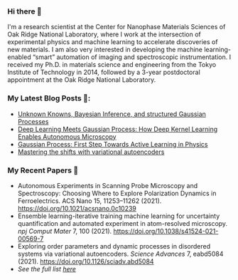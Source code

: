 ### Hi there 👋

I'm a research scientist at the Center for Nanophase Materials Sciences of Oak Ridge National Laboratory, where I work at the intersection of experimental physics and machine learning to accelerate discoveries of new materials. I am also very interested in developing the machine learning-enabled “smart” automation of imaging and spectroscopic instrumentation. I received my Ph.D. in materials science and engineering from the Tokyo Institute of Technology in 2014, followed by a 3-year postdoctoral appointment at the Oak Ridge National Laboratory.

### My Latest Blog Posts 📖:
- [Unknown Knowns, Bayesian Inference, and structured Gaussian Processes](https://towardsdatascience.com/unknown-knowns-bayesian-inference-and-structured-gaussian-processes-why-domain-scientists-know-4659b7e924a4)
- [Deep Learning Meets Gaussian Process: How Deep Kernel Learning Enables Autonomous Microscopy](https://ziatdinovmax.medium.com/deep-learning-meets-gaussian-process-how-deep-kernel-learning-enables-autonomous-microscopy-58106574cfeb)
- [Gaussian Process: First Step Towards Active Learning in Physics](https://ziatdinovmax.medium.com/gaussian-process-first-step-towards-active-learning-in-physics-239a8b260579)
- [Mastering the shifts with variational autoencoders](https://towardsdatascience.com/mastering-the-shifts-with-variational-autoencoders-ca609ec84f1)

### My Recent Papers 📜
- Autonomous Experiments in Scanning Probe Microscopy and Spectroscopy: Choosing Where to Explore Polarization Dynamics in Ferroelectrics. ACS Nano 15, 11253–11262 (2021). https://doi.org/10.1021/acsnano.0c10239
- Ensemble learning-iterative training machine learning for uncertainty quantification and automated experiment in atom-resolved microscopy. *npj Comput Mater* 7, 100 (2021). https://doi.org/10.1038/s41524-021-00569-7
- Exploring order parameters and dynamic processes in disordered systems via variational autoencoders. *Science Advances* 7, eabd5084 (2021). https://doi.org/10.1126/sciadv.abd5084
- *See the full list [here](https://scholar.google.com/citations?hl=en&user=YnSdOoUAAAAJ&view_op=list_works&sortby=pubdate)*
